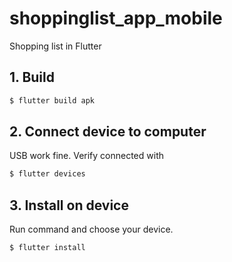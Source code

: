 # shoppinglist_app_mobile

Shopping list in Flutter

## 1. Build
```bash
$ flutter build apk
```

## 2. Connect device to computer
USB work fine. Verify connected with
```bash
$ flutter devices
```

## 3. Install on device
Run command and choose your device.
```bash
$ flutter install
```
